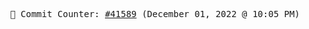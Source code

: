 <p align="center">
    <samp>
        📮 Commit Counter: <a href="https://github.com/Javascript-void0/Javascript-void0/commits/main">#41589</a> (December 01, 2022 @ 10:05 PM)
    </samp>
</p>